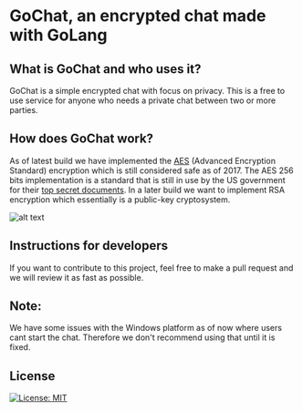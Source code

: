 # GoChat, an encrypted chat made with GoLang

## What is GoChat and who uses it?
  GoChat is a simple encrypted chat with focus on privacy. This is a free to use service for anyone who needs a private chat between two or more parties.

## How does GoChat work?
  As of latest build we have implemented the [AES][ed562d5e] (Advanced Encryption Standard) encryption which is still considered safe as of 2017. The AES 256 bits implementation is a standard that is still in use by the US government for their [top secret documents][813bf0e5]. In a later build we want to implement RSA encryption which essentially is a public-key cryptosystem.

  ![alt text](http://bildr.no/image/VlhKMUIy.jpeg)


## Instructions for developers
  If you want to contribute to this project, feel free to make a pull request and we will review it as fast as possible.

## Note:
  We have some issues with the Windows platform as of now where users cant start the chat. Therefore we don't recommend using that until it is fixed.
  
## License
[![License: MIT](https://img.shields.io/badge/License-MIT-yellow.svg)](https://opensource.org/licenses/MIT)



[ed562d5e]: https://en.wikipedia.org/wiki/Advanced_Encryption_Standard "Advanced Encryption Standard"

[813bf0e5]: https://en.wikipedia.org/wiki/Advanced_Encryption_Standard#Security "AES Security"
